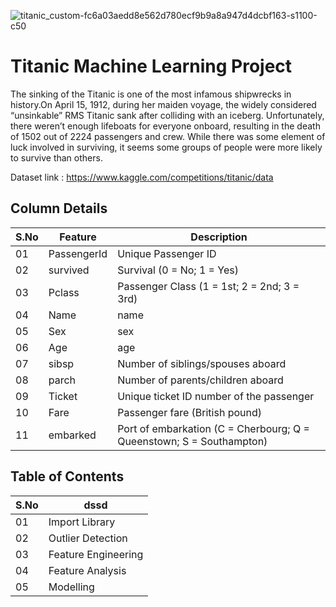![titanic_custom-fc6a03aedd8e562d780ecf9b9a8a947d4dcbf163-s1100-c50](https://github.com/Davidlarson1/titanic-ml-project/assets/104188842/38ec62bb-8fb6-4709-bd5b-717ff23c5375)
# Titanic Machine Learning Project
The sinking of the Titanic is one of the most infamous shipwrecks in history.On April 15, 1912, during her maiden voyage, the widely considered “unsinkable” RMS Titanic sank after colliding with an iceberg. Unfortunately, there weren’t enough lifeboats for everyone onboard, resulting in the death of 1502 out of 2224 passengers and crew. While there was some element of luck involved in surviving, it seems some groups of people were more likely to survive than others.

Dataset link : https://www.kaggle.com/competitions/titanic/data

## Column Details
|S.No|Feature |Description|
|-|-|-|
|01|PassengerId| Unique Passenger ID |
|02|survived| Survival (0 = No; 1 = Yes)|
|03|Pclass| Passenger Class (1 = 1st; 2 = 2nd; 3 = 3rd)|
|04|Name| name|
|05|Sex| sex|
|06|Age| age|
|07|sibsp| Number of siblings/spouses aboard|
|08|parch| Number of parents/children aboard|
|09|Ticket| Unique ticket ID number of the passenger|
|10|Fare |Passenger fare (British pound)|
|11|embarked| Port of embarkation (C = Cherbourg; Q = Queenstown; S = Southampton)|

## Table of Contents
|S.No|dssd|
|-|-|
|01|Import Library|
|02|Outlier Detection|
|03|Feature Engineering|
|04|Feature Analysis|
|05|Modelling|
